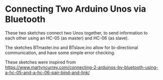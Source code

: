 # Connecting Two Arduino Unos via Bluetooth
These two sketches connect two Unos together, to send information to each other using an HC-05 (as master) and HC-06 (as slave).<p>

The sketches BTmaster.ino and BTslave.ino allow for bi-directional communication, and have some simple error checking.<br>

These sketches were inspired from https://www.martyncurrey.com/connecting-2-arduinos-by-bluetooth-using-a-hc-05-and-a-hc-06-pair-bind-and-link/<p>
